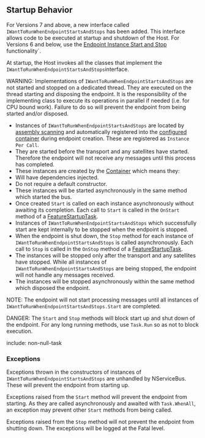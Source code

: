 ## Startup Behavior

For Versions 7 and above, a new interface called `IWantToRunWhenEndpointStartsAndStops` has been added. This interface allows code to be executed at startup and shutdown of the Host. For Versions 6 and below, use the [Endpoint Instance Start and Stop](/nservicebus/lifecycle/endpointstartandstop.md) functionality`.

At startup, the Host invokes all the classes that implement the `IWantToRunWhenEndpointStartsAndStops`interface.

WARNING: Implementations of `IWantToRunWhenEndpointStartsAndStops` are not started and stopped on a dedicated thread. They are executed on the thread starting and disposing the endpoint. It is the responsibility of the implementing class to execute its operations in parallel if needed (i.e. for CPU bound work). Failure to do so will prevent the endpoint from being started and/or disposed. 

 * Instances of `IWantToRunWhenEndpointStartsAndStops` are located by [assembly scanning](/nservicebus/hosting/assembly-scanning.md) and automatically registered into the [configured container](/nservicebus/containers/) during endpoint creation. These are registered as `Instance Per Call`.
 * They are started before the transport and any satellites have started. Therefore the endpoint will not receive any messages until this process has completed.
 * These instances are created by the [Container](/nservicebus/containers/) which means they:
  * Will have dependencies injected.
  * Do not require a default constructor.
 * These instances will be started asynchronously in the same method which started the bus.
 * Once created `Start` is called on each instance asynchronously without awaiting its completion. Each call to `Start` is called in the `OnStart` method of a [FeatureStartupTask](/nservicebus/pipeline/features.md#feature-startup-tasks). 
 * Instances of `IWantToRunWhenEndpointStartsAndStops` which successfully start are kept internally to be stopped when the endpoint is stopped.
 * When the endpoint is shut down, the `Stop` method for each instance of `IWantToRunWhenEndpointStartsAndStops` is called asynchronously. Each call to `Stop` is called in the `OnStop` method of a [FeatureStartupTask](/nservicebus/pipeline/features.md#feature-startup-tasks).
 * The instances will be stopped only after the transport and any satellites have stopped. While all instances of `IWantToRunWhenEndpointStartsAndStops` are being stopped, the endpoint will not handle any messages received.
 * The instances will be stopped asynchronously within the same method which disposed the endpoint.

NOTE: The endpoint will not start processing messages until all instances of `IWantToRunWhenEndpointStartsAndStops.Start` are completed.

DANGER: The `Start` and `Stop` methods will block start up and shut down of the endpoint. For any long running methods, use `Task.Run` so as not to block execution.

include: non-null-task


### Exceptions

Exceptions thrown in the constructors of instances of `IWantToRunWhenEndpointStartsAndStops` are unhandled by NServiceBus. These will prevent the endpoint from starting up.

Exceptions raised from the `Start` method will prevent the endpoint from starting. As they are called asynchronously and awaited with `Task.WhenAll`, an exception may prevent other `Start` methods from being called. 

Exceptions raised from the `Stop` method will not prevent the endpoint from shutting down. The exceptions will be logged at the Fatal level.
